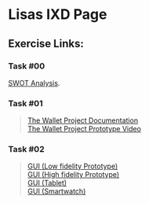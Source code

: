 # Lisas IXD Page
## Exercise Links:
### Task #00
[SWOT Analysis](https://drive.google.com/file/d/1mH_NEQjNmEEh_KkF8Wa168QLUJRQ4tCf/view?usp=sharing).  
### Task #01
>[The Wallet Project Documentation](https://xd.adobe.com/view/3af752dc-a8f2-48c0-9c1a-495d2f1f424f-6fa4/?fullscreen)  
>[The Wallet Project Prototype Video](https://drive.google.com/file/d/106os9R-LuB1LnhH8wW2Q509VM2P5O0BY/view?usp=sharing) 
### Task #02
>[GUI (Low fidelity Prototype)](https://drive.google.com/file/d/1QrSctsMjrkuoHlWR13ozfRehEp6USMB_/view?usp=sharing)  
>[GUI (High fidelity Prototype)](https://xd.adobe.com/view/ed8cfd6b-a0e3-4e55-b55b-f708d6dee84e-b8df/?fullscreen)  
>[GUI (Tablet)](https://xd.adobe.com/view/ed8cfd6b-a0e3-4e55-b55b-f708d6dee84e-b8df/?fullscreen)  
>[GUI (Smartwatch)](https://xd.adobe.com/view/ed8cfd6b-a0e3-4e55-b55b-f708d6dee84e-b8df/?fullscreen)    
